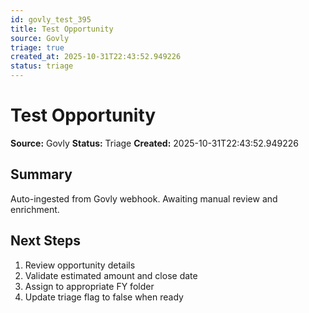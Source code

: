 ```yaml
---
id: govly_test_395
title: Test Opportunity
source: Govly
triage: true
created_at: 2025-10-31T22:43:52.949226
status: triage
---
```


# Test Opportunity

**Source:** Govly
**Status:** Triage
**Created:** 2025-10-31T22:43:52.949226

## Summary

Auto-ingested from Govly webhook. Awaiting manual review and enrichment.

## Next Steps

1. Review opportunity details
2. Validate estimated amount and close date
3. Assign to appropriate FY folder
4. Update triage flag to false when ready
